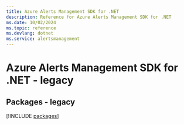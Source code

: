 ```yaml
---
title: Azure Alerts Management SDK for .NET
description: Reference for Azure Alerts Management SDK for .NET
ms.date: 10/02/2024
ms.topic: reference
ms.devlang: dotnet
ms.service: alertsmanagement
---
```

# Azure Alerts Management SDK for .NET - legacy
## Packages - legacy
[!INCLUDE [packages](alerts-management-index.md)]